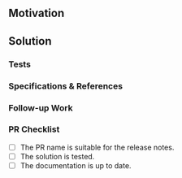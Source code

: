 <!--
- Use this template to quickly write the PR description.
- Skip or delete items that don't fit.
-->

## Motivation

<!--
- Describe the goals of the PR.
- If it closes any issues, enumerate them here.
-->

## Solution

<!-- Describe the changes in the PR. -->

### Tests

<!--
- Describe how you tested the solution:
  - Describe any manual or automated tests.
  - If you could not test the solution, explain why.
-->

### Specifications & References

<!-- Provide any relevant references. -->

### Follow-up Work

<!--
- If there's anything missing from the solution, describe it here.
- List any follow-up issues or PRs.
- If this PR blocks or depends on other issues or PRs, enumerate them here.
-->

### PR Checklist

<!-- Check as many boxes as possible. -->

- [ ] The PR name is suitable for the release notes.
- [ ] The solution is tested.
- [ ] The documentation is up to date.
